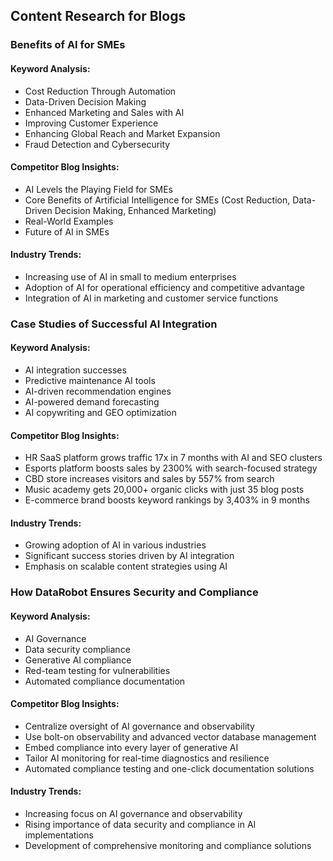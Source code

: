 ## Content Research for Blogs

### Benefits of AI for SMEs

#### Keyword Analysis:
- Cost Reduction Through Automation
- Data-Driven Decision Making
- Enhanced Marketing and Sales with AI
- Improving Customer Experience
- Enhancing Global Reach and Market Expansion
- Fraud Detection and Cybersecurity

#### Competitor Blog Insights:
- AI Levels the Playing Field for SMEs
- Core Benefits of Artificial Intelligence for SMEs (Cost Reduction, Data-Driven Decision Making, Enhanced Marketing)
- Real-World Examples
- Future of AI in SMEs

#### Industry Trends:
- Increasing use of AI in small to medium enterprises
- Adoption of AI for operational efficiency and competitive advantage
- Integration of AI in marketing and customer service functions


### Case Studies of Successful AI Integration

#### Keyword Analysis:
- AI integration successes
- Predictive maintenance AI tools
- AI-driven recommendation engines
- AI-powered demand forecasting
- AI copywriting and GEO optimization

#### Competitor Blog Insights:
- HR SaaS platform grows traffic 17x in 7 months with AI and SEO clusters
- Esports platform boosts sales by 2300% with search-focused strategy
- CBD store increases visitors and sales by 557% from search
- Music academy gets 20,000+ organic clicks with just 35 blog posts
- E-commerce brand boosts keyword rankings by 3,403% in 9 months

#### Industry Trends:
- Growing adoption of AI in various industries
- Significant success stories driven by AI integration
- Emphasis on scalable content strategies using AI


### How DataRobot Ensures Security and Compliance

#### Keyword Analysis:
- AI Governance
- Data security compliance
- Generative AI compliance
- Red-team testing for vulnerabilities
- Automated compliance documentation

#### Competitor Blog Insights:
- Centralize oversight of AI governance and observability
- Use bolt-on observability and advanced vector database management
- Embed compliance into every layer of generative AI
- Tailor AI monitoring for real-time diagnostics and resilience
- Automated compliance testing and one-click documentation solutions

#### Industry Trends:
- Increasing focus on AI governance and observability
- Rising importance of data security and compliance in AI implementations
- Development of comprehensive monitoring and compliance solutions
